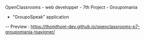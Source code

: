 OpenClassrooms - web developper - 7th Project - Groupomania

- "GroupoSpeak" application

-- Preview : https://thomthom-dev.github.io/openclassrooms-p7-groupomania-tsavigner/

